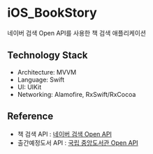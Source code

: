 # iOS_BookStory
네이버 검색 Open API를 사용한 책 검색 애플리케이션

## Technology Stack
* Architecture: MVVM
* Language: Swift
* UI: UIKit
* Networking: Alamofire, RxSwift/RxCocoa

## Reference
* 책 검색 API : [네이버 검색 Open API](https://developers.naver.com/docs/search/book/)
* 출간예정도서 API : [국립 중앙도서관 Open API](https://nl.go.kr/NL/contents/N31101030500.do)
